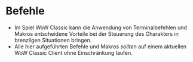 # Befehle

* Im Spiel WoW Classic kann die Anwendung von Terminalbefehlen und Makros entscheidene Vorteile bei der Steuerung des Charakters in brenzligen Situationen bringen.
* Alle hier aufgeführten Befehle und Makros _sollten_ auf einem aktuellen WoW Classic Client ohne Einschränkung laufen.
